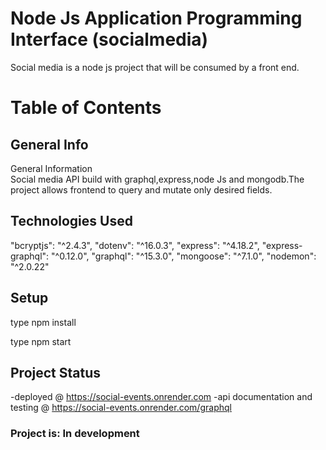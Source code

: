 
# Node Js Application Programming Interface (socialmedia)

Social media is a node js project that will be consumed by a front end. 


# Table of Contents

## General Info  
General Information  
Social media API build with graphql,express,node Js and mongodb.The project allows frontend to query and mutate only desired fields.



## Technologies Used  
   "bcryptjs": "^2.4.3",
    "dotenv": "^16.0.3",
    "express": "^4.18.2",
    "express-graphql": "^0.12.0",
    "graphql": "^15.3.0",
    "mongoose": "^7.1.0",
    "nodemon": "^2.0.22"  
    

## Setup
type npm install 

type npm start 



## Project Status
-deployed @   https://social-events.onrender.com
-api documentation and testing  @ https://social-events.onrender.com/graphql
### Project is: In development



